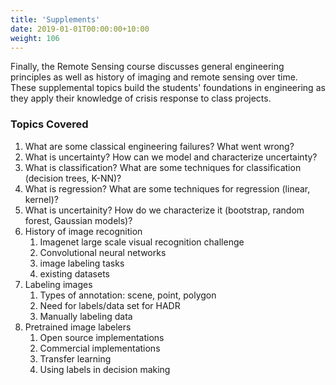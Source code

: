 ```yaml
---
title: 'Supplements'
date: 2019-01-01T00:00:00+10:00
weight: 106
---
```


Finally, the Remote Sensing course discusses general engineering principles as well as history of imaging and remote sensing over time. These supplemental topics build the students' foundations in engineering as they apply their knowledge of crisis response to class projects.

### Topics Covered

1. What are some classical engineering failures? What went wrong?
2. What is uncertainty? How can we model and characterize uncertainty?
3. What is classification? What are some techniques for classification (decision trees, K-NN)?
4. What is regression? What are some techniques for regression (linear, kernel)?
5. What is uncertainity? How do we characterize it (bootstrap, random forest, Gaussian models)?
6. History of image recognition
   1. Imagenet large scale visual recognition challenge
   2. Convolutional neural networks
   3. image labeling tasks
   4. existing datasets
7. Labeling images
   1. Types of annotation: scene, point, polygon
   2. Need for labels/data set for HADR
   3. Manually labeling data
8. Pretrained image labelers
   1. Open source implementations
   2. Commercial implementations
   3. Transfer learning
   4. Using labels in decision making